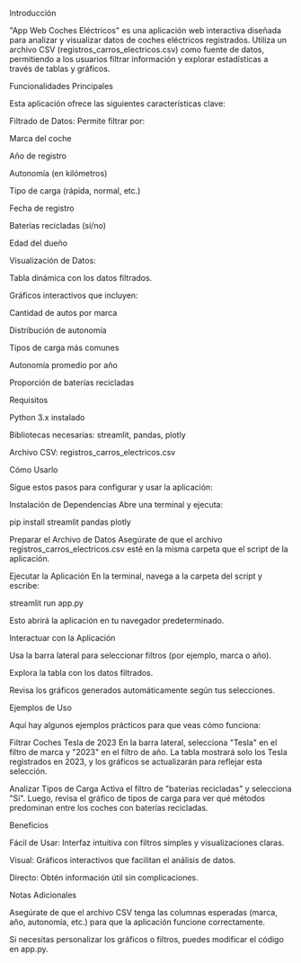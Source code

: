 Introducción

"App Web Coches Eléctricos" es una aplicación web interactiva diseñada para analizar y visualizar datos de coches eléctricos registrados. Utiliza un archivo CSV (registros_carros_electricos.csv) como fuente de datos, permitiendo a los usuarios filtrar información y explorar estadísticas a través de tablas y gráficos.

Funcionalidades Principales

Esta aplicación ofrece las siguientes características clave:





Filtrado de Datos: Permite filtrar por:





Marca del coche



Año de registro



Autonomía (en kilómetros)



Tipo de carga (rápida, normal, etc.)



Fecha de registro



Baterías recicladas (sí/no)



Edad del dueño



Visualización de Datos:





Tabla dinámica con los datos filtrados.



Gráficos interactivos que incluyen:





Cantidad de autos por marca



Distribución de autonomía



Tipos de carga más comunes



Autonomía promedio por año



Proporción de baterías recicladas

Requisitos





Python 3.x instalado



Bibliotecas necesarias: streamlit, pandas, plotly



Archivo CSV: registros_carros_electricos.csv

Cómo Usarlo

Sigue estos pasos para configurar y usar la aplicación:





Instalación de Dependencias
Abre una terminal y ejecuta:

pip install streamlit pandas plotly



Preparar el Archivo de Datos
Asegúrate de que el archivo registros_carros_electricos.csv esté en la misma carpeta que el script de la aplicación.



Ejecutar la Aplicación
En la terminal, navega a la carpeta del script y escribe:

streamlit run app.py

Esto abrirá la aplicación en tu navegador predeterminado.



Interactuar con la Aplicación





Usa la barra lateral para seleccionar filtros (por ejemplo, marca o año).



Explora la tabla con los datos filtrados.



Revisa los gráficos generados automáticamente según tus selecciones.

Ejemplos de Uso

Aquí hay algunos ejemplos prácticos para que veas cómo funciona:





Filtrar Coches Tesla de 2023
En la barra lateral, selecciona "Tesla" en el filtro de marca y "2023" en el filtro de año. La tabla mostrará solo los Tesla registrados en 2023, y los gráficos se actualizarán para reflejar esta selección.



Analizar Tipos de Carga
Activa el filtro de "baterías recicladas" y selecciona "Sí". Luego, revisa el gráfico de tipos de carga para ver qué métodos predominan entre los coches con baterías recicladas.

Beneficios





Fácil de Usar: Interfaz intuitiva con filtros simples y visualizaciones claras.



Visual: Gráficos interactivos que facilitan el análisis de datos.



Directo: Obtén información útil sin complicaciones.

Notas Adicionales





Asegúrate de que el archivo CSV tenga las columnas esperadas (marca, año, autonomía, etc.) para que la aplicación funcione correctamente.



Si necesitas personalizar los gráficos o filtros, puedes modificar el código en app.py.